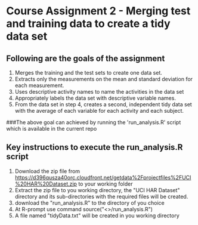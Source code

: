 # Course Assignment 2 - Merging test and training data to create a tidy data set

## Following are the goals of the assignment

1. Merges the training and the test sets to create one data set.
2. Extracts only the measurements on the mean and standard deviation for each measurement. 
3. Uses descriptive activity names to name the activities in the data set
4. Appropriately labels the data set with descriptive variable names. 
5. From the data set in step 4, creates a second, independent tidy data set with the average of each variable for each activity and each subject.


###The above goal can achieved by running the 'run_analysis.R' script which is available in the current repo

## Key instructions to execute the run_analysis.R script
1. Download the zip file from https://d396qusza40orc.cloudfront.net/getdata%2Fprojectfiles%2FUCI%20HAR%20Dataset.zip to your working folder
2. Extract the zip file to you working directory, the "UCI HAR Dataset" directory and its sub-directories with the required files will be created.
3. download the "run_analysis.R" to the directory of you choice
4. At R-prompt use command source("<<your-file-path>>/run_analysis.R")
5. A file named "tidyData.txt" will be created in you working directory



